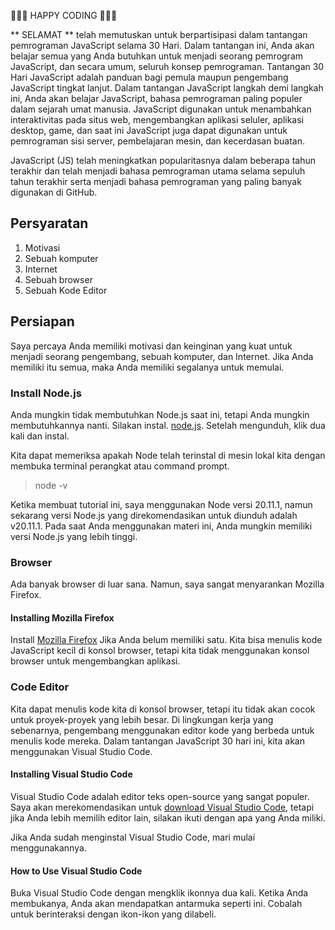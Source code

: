 🧡🧡🧡 HAPPY CODING 🧡🧡🧡

** SELAMAT ** telah memutuskan untuk berpartisipasi dalam tantangan pemrograman JavaScript selama 30 Hari. Dalam tantangan ini, Anda akan belajar semua yang Anda butuhkan untuk menjadi seorang pemrogram JavaScript, dan secara umum, seluruh konsep pemrograman. Tantangan 30 Hari JavaScript adalah panduan bagi pemula maupun pengembang JavaScript tingkat lanjut. Dalam tantangan JavaScript langkah demi langkah ini, Anda akan belajar JavaScript, bahasa pemrograman paling populer dalam sejarah umat manusia. JavaScript digunakan untuk menambahkan interaktivitas pada situs web, mengembangkan aplikasi seluler, aplikasi desktop, game, dan saat ini JavaScript juga dapat digunakan untuk pemrograman sisi server, pembelajaran mesin, dan kecerdasan buatan.

JavaScript (JS) telah meningkatkan popularitasnya dalam beberapa tahun terakhir dan telah menjadi bahasa pemrograman utama selama sepuluh tahun terakhir serta menjadi bahasa pemrograman yang paling banyak digunakan di GitHub.



## Persyaratan
1. Motivasi
2. Sebuah komputer
3. Internet
4. Sebuah browser
5. Sebuah Kode Editor

## Persiapan
Saya percaya Anda memiliki motivasi dan keinginan yang kuat untuk menjadi seorang pengembang, sebuah komputer, dan Internet. Jika Anda memiliki itu semua, maka Anda memiliki segalanya untuk memulai.

### Install Node.js
Anda mungkin tidak membutuhkan Node.js saat ini, tetapi Anda mungkin membutuhkannya nanti. Silakan instal. [node.js](https://nodejs.org/en/).
Setelah mengunduh, klik dua kali dan instal.

Kita dapat memeriksa apakah Node telah terinstal di mesin lokal kita dengan membuka terminal perangkat atau command prompt.

> node -v

Ketika membuat tutorial ini, saya menggunakan Node versi 20.11.1, namun sekarang versi Node.js yang direkomendasikan untuk diunduh adalah v20.11.1. Pada saat Anda menggunakan materi ini, Anda mungkin memiliki versi Node.js yang lebih tinggi.


### Browser

Ada banyak browser di luar sana. Namun, saya sangat menyarankan Mozilla Firefox.

#### Installing Mozilla Firefox

Install [Mozilla Firefox](https://www.mozilla.org/en-US/) Jika Anda belum memiliki satu. Kita bisa menulis kode JavaScript kecil di konsol browser, tetapi kita tidak menggunakan konsol browser untuk mengembangkan aplikasi.


### Code Editor

Kita dapat menulis kode kita di konsol browser, tetapi itu tidak akan cocok untuk proyek-proyek yang lebih besar. Di lingkungan kerja yang sebenarnya, pengembang menggunakan editor kode yang berbeda untuk menulis kode mereka. Dalam tantangan JavaScript 30 hari ini, kita akan menggunakan Visual Studio Code.

#### Installing Visual Studio Code

Visual Studio Code adalah editor teks open-source yang sangat populer. Saya akan merekomendasikan untuk [download Visual Studio Code](https://code.visualstudio.com/), tetapi jika Anda lebih memilih editor lain, silakan ikuti dengan apa yang Anda miliki.

Jika Anda sudah menginstal Visual Studio Code, mari mulai menggunakannya.

#### How to Use Visual Studio Code

Buka Visual Studio Code dengan mengklik ikonnya dua kali. Ketika Anda membukanya, Anda akan mendapatkan antarmuka seperti ini. Cobalah untuk berinteraksi dengan ikon-ikon yang dilabeli.